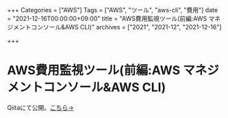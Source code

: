 +++
Categories = ["AWS"]
Tags = ["AWS", "ツール", "aws-cli", "費用"]
date = "2021-12-16T00:00:00+09:00"
title = "AWS費用監視ツール(前編:AWS マネジメントコンソール&AWS CLI)"
archives = ["2021", "2021-12", "2021-12-16"]

+++

# AWS費用監視ツール(前編:AWS マネジメントコンソール&AWS CLI)
Qiitaにて公開。[こちら→](https://qiita.com/t-taku/items/ef0e7edc79f89929d466)
